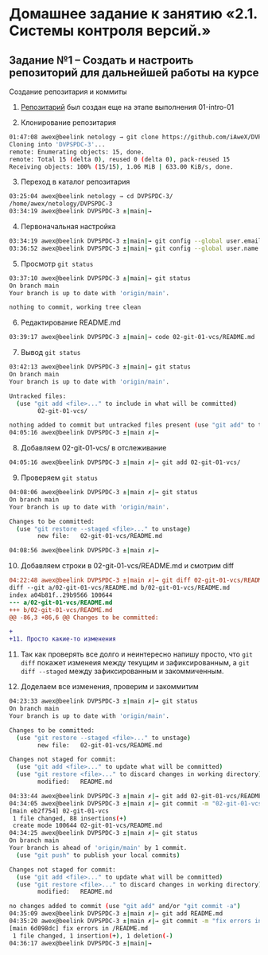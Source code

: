 
# Домашнее задание к занятию «2.1. Системы контроля версий.»

## Задание №1 – Создать и настроить репозиторий для дальнейшей работы на курсе

Создание репозитария и коммиты

1. [Репозитарий](https://github.com/iAweX/DVPSPDC-3) был создан еще на этапе выполнения 01-intro-01

2. Клонирование репозитария 

```bash
01:47:08 awex@beelink netology → git clone https://github.com/iAweX/DVPSPDC-3.git DVPSPDC-3
Cloning into 'DVPSPDC-3'...
remote: Enumerating objects: 15, done.
remote: Total 15 (delta 0), reused 0 (delta 0), pack-reused 15
Receiving objects: 100% (15/15), 1.06 MiB | 633.00 KiB/s, done.
```

3. Переход в каталог репозитария

```bash
03:25:04 awex@beelink netology → cd DVPSPDC-3/
/home/awex/netology/DVPSPDC-3
03:34:19 awex@beelink DVPSPDC-3 ±|main|→ 
```

4. Первоначальная настройка
  
```bash
03:34:19 awex@beelink DVPSPDC-3 ±|main|→ git config --global user.email "a.v.knyazev@gmail.com"
03:36:52 awex@beelink DVPSPDC-3 ±|main|→ git config --global user.name "AweX"
```

5. Просмотр `git status`

```bash
03:37:10 awex@beelink DVPSPDC-3 ±|main|→ git status
On branch main
Your branch is up to date with 'origin/main'.

nothing to commit, working tree clean
```

6. Редактирование README.md

```bash
03:39:17 awex@beelink DVPSPDC-3 ±|main|→ code 02-git-01-vcs/README.md
```

7. Вывод `git status`

```bash
03:42:13 awex@beelink DVPSPDC-3 ±|main|→ git status
On branch main
Your branch is up to date with 'origin/main'.

Untracked files:
  (use "git add <file>..." to include in what will be committed)
        02-git-01-vcs/

nothing added to commit but untracked files present (use "git add" to track)
04:05:16 awex@beelink DVPSPDC-3 ±|main ✗|→
```

8. Добавляем 02-git-01-vcs/ в отслеживание

```bash
04:05:16 awex@beelink DVPSPDC-3 ±|main ✗|→ git add 02-git-01-vcs/
```

9. Проверяем `git status`

```bash
04:08:06 awex@beelink DVPSPDC-3 ±|main ✗|→ git status
On branch main
Your branch is up to date with 'origin/main'.

Changes to be committed:
  (use "git restore --staged <file>..." to unstage)
        new file:   02-git-01-vcs/README.md

04:08:56 awex@beelink DVPSPDC-3 ±|main ✗|→
```

10. Добавляем строки в 02-git-01-vcs/README.md и смотрим diff

```diff
04:22:48 awex@beelink DVPSPDC-3 ±|main ✗|→ git diff 02-git-01-vcs/README.md
diff --git a/02-git-01-vcs/README.md b/02-git-01-vcs/README.md
index a04b81f..29b9566 100644
--- a/02-git-01-vcs/README.md
+++ b/02-git-01-vcs/README.md
@@ -86,3 +86,6 @@ Changes to be committed:

+
+11. Просто какие-то изменения
```

11. Так как проверять все долго и неинтересно напишу просто, что `git diff` покажет изменеия между текущим и зафиксированным, а `git diff --staged` между зафиксированным и закоммиченным.

12. Доделаем все изменения, проверим и закоммитим

```bash
04:23:33 awex@beelink DVPSPDC-3 ±|main ✗|→ git status
On branch main
Your branch is up to date with 'origin/main'.

Changes to be committed:
  (use "git restore --staged <file>..." to unstage)
        new file:   02-git-01-vcs/README.md

Changes not staged for commit:
  (use "git add <file>..." to update what will be committed)
  (use "git restore <file>..." to discard changes in working directory)
        modified:   README.md

04:33:44 awex@beelink DVPSPDC-3 ±|main ✗|→ git add 02-git-01-vcs/README.md 
04:34:05 awex@beelink DVPSPDC-3 ±|main ✗|→ git commit -m "02-git-01-vcs"
[main eb2f754] 02-git-01-vcs
 1 file changed, 88 insertions(+)
 create mode 100644 02-git-01-vcs/README.md
04:34:25 awex@beelink DVPSPDC-3 ±|main ✗|→ git status 
On branch main
Your branch is ahead of 'origin/main' by 1 commit.
  (use "git push" to publish your local commits)

Changes not staged for commit:
  (use "git add <file>..." to update what will be committed)
  (use "git restore <file>..." to discard changes in working directory)
        modified:   README.md

no changes added to commit (use "git add" and/or "git commit -a")
04:35:09 awex@beelink DVPSPDC-3 ±|main ✗|→ git add README.md
04:35:20 awex@beelink DVPSPDC-3 ±|main ✗|→ git commit -m "fix errors in /README.md"
[main 6d098dc] fix errors in /README.md
 1 file changed, 1 insertion(+), 1 deletion(-)
04:36:17 awex@beelink DVPSPDC-3 ±|main|→
```
